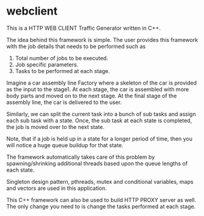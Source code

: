 # webclient

This is a HTTP WEB CLIENT Traffic Generator written in C++.

The idea behind this framework is simple.
The user provides this framework with the job details that needs to be performed such as 
1. Total number of jobs to be executed.
2. Job specific parameters.
3. Tasks to be performed at each stage.

Imagine a car assembly line Factory where a skeleton of the car is provided as the input to the stage1.
At each stage, the car is assembled with more body parts and moved on to the next stage.
At the final stage of the assembly line, the car is delivered to the user.
      
Similarly, we can split the current task into a bunch of sub tasks and assign each sub task with a state.
Once, the sub task at each state is completed, the job is moved over to the next state.
      
Note, that if a job is held up in a state for a longer period of time, then you will notice a huge queue buildup for that state. 

The framework automatically takes care of this problem by spawning/shrinking additional threads based upon the queue lengths of each state.
     
Singleton design pattern, pthreads, mutex and conditional variables, maps and vectors are used in this application.
     
This C++ framework can also be used to build HTTP PROXY server as well. The only change you need to is change the tasks performed at each stage.
